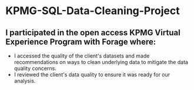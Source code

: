 # KPMG-SQL-Data-Cleaning-Project
## I participated in the open access KPMG Virtual Experience Program with Forage where:
 * I accessed the quality of the client's datasets and made recommendations on ways to clean underlying data to mitigate the data quality concerns.
 * I reviewed the client's data quality to ensure it was ready for our analysis.
